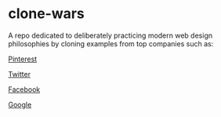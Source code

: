 # clone-wars

A repo dedicated to deliberately practicing modern web design philosophies by cloning examples from top companies such as:


[Pinterest](https://justinthareja.github.io/clone-wars/pintrest)

[Twitter](https://justinthareja.github.io/clone-wars/twitter-login-page/)

[Facebook](https://justinthareja.github.io/clone-wars/facebook-landing-page/)

[Google](https://justinthareja.github.io/clone-wars/google-new-tab/google-new-tab.html)
